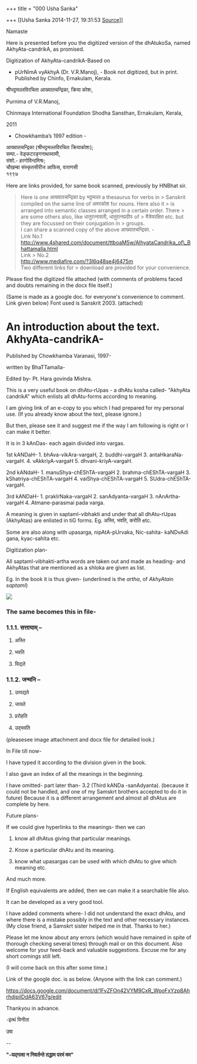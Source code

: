 +++
title = "000 Usha Sanka"

+++
[[Usha Sanka	2014-11-27, 19:31:53 [Source](https://groups.google.com/g/samskrita/c/lZoo7DNDb1k)]]



Namaste

Here is presented before you the digitized version of the dhAtukoSa, named AkhyAta-candrikA, as promised. 

Digitization of AkhyAta-candrikA-Based on  

-   pUrNimA vyAkhyA (Dr. V.R.Manoj), - Book not digitized, but in print.
    Published by Chinfo, Ernakulam, Kerala.

  

श्रीभट्टमल्लविरचिता आख्यातचन्द्रिका, क्रिया कोशः,

Purnima of V.R.Manoj,

Chinmaya International Foundation Shodha Sansthan, Ernakulam, Kerala,

2011

-   Chowkhamba’s 1997 edition -

आख्यातचन्द्रिका (श्रीभट्टमल्लविरचितः क्रियाकोशः);  
सम्पा.- वेङ्कटरङ्गनाथस्वामी,  
संशो.- हरगोविन्दमिश्रः;  
चौखम्बा संस्कृतसीरीज आफिस, वाराणसी  
१९९७  

Here are links provided, for same book scanned, previously by HNBhat sir.

> Here is one आख्यातचन्द्रिका by भट्टमल्ल a thesaurus for verbs in > Sanskrit compiled on the same line of अमरकोश for nouns. Here also it > is arranged into semantic classes arranged in a certain order. There > are some others also, like धातुरत्नावली, धातुरत्नप्रदीपः of > मैत्रेयरक्षित etc. but they are focussed on their conjugation in > groups.  
> I can share a scanned copy of the above आख्यातचन्द्रिका. -  
> Link No.1  
> [http://www.4shared.com/document/ttboaM5w/AlhyataCandrika_of\_Bhattamalla.html  
> ](http://www.4shared.com/document/ttboaM5w/AlhyataCandrika_of_Bhattamalla.html)Link > No.2  
> [http://www.mediafire.com/?3l6q48se4j6475m  
> ](http://www.mediafire.com/?3l6q48se4j6475m)Two different links for > download are provided for your convenience.

  

Please find the digitized file attached (with comments of problems faced and doubts remaining in the docx file itself.)

(Same is made as a google doc. for everyone's convenience to comment. Link given below) Font used is Sanskrit 2003. (attached)

# An introduction about the text. AkhyAta-candrikA-

  

Published by Chowkhamba Varanasi, 1997-

written by BhaTTamalla-

Edited by- Pt. Hara govinda Mishra.

  

This is a very useful book on dhAtu-rUpas - a dhAtu kosha called- "AkhyAta candrikA" which enlists all dhAtu-forms according to meaning.

I am giving link of an e-copy to you which I had prepared for my personal use. (If you already know about the text, please ignore.)

But then, please see it and suggest me if the way I am following is right or I can make it better.

  

It is in 3 kAnDas- each again divided into vargas.

  

1st kANDaH- 1. bhAva-vikAra-vargaH, 2. buddhi-vargaH 3. antaHkaraNa-vargaH. 4. vAkkriyA-vargaH 5. dhvani-kriyA-vargaH.

2nd kANdaH- 1. manuShya-chEShTA-vargaH 2. brahma-chEShTA-vargaH 3. kShatriya-chEShTA-vargaH 4. vaiShya-chEShTA-vargaH 5. SUdra-chEShTA-vargaH.

3rd kANDaH- 1. prakIrNaka-vargaH 2. sanAdyanta-vargaH 3. nAnArtha-vargaH 4. Atmane-parasmai pada varga.

  

A meaning is given in saptamI-vibhakti and under that all dhAtu-rUpas (AkhyAtas) are enlisted in tiG forms. Eg. अस्ति, भवति, करोति etc.

Some are also along with upasarga, nipAtA-pUrvaka, Nic-sahita- kaNDvAdi gana, kyac-sahita etc.

  

Digitization plan-

All saptamI-vibhakti-artha words are taken out and made as heading- and AkhyAtas that are mentioned as a shloka are given as list.

Eg. In the book it is thus given- (underlined is the *artha*, of *AkhyAta*in *saptamI*)

  

![](https://groups.google.com/group/samskrita/attach/eb1c5f4ad7e70b6/AkhCha.JPG?part=0.0.1&view=1)  
  

  

### The same becomes this in file-

### 1.1.1. सत्तायाम् –

1. अस्ति

2. भवति

3. विद्यते

### 1.1.2. जन्मनि –

1. उत्पद्यते

2. जायते

3. प्ररोहति

4. उद्भवति

  

(pleasesee image attachment and docx file for detailed look.)

In File till now-

I have typed it according to the division given in the book.

I also gave an index of all the meanings in the beginning.

I have omitted- part later than- 3.2 (Third kANDa -sanAdyanta). (because it could not be handled, and one of my Samskrt brothers accepted to do it in future) Because it is a different arrangement and almost all dhAtus are complete by here.

  

Future plans-

If we could give hyperlinks to the meanings- then we can

1. know all dhAtus giving that particular meanings.

2. Know a particular dhAtu and its meaning.

3. know what upasargas can be used with which dhAtu to give which meaning etc.

And much more.

  

  

If English equivalents are added, then we can make it a searchable file also.

It can be developed as a very good tool.

  

I have added comments where- I did not understand the exact dhAtu, and where there is a mistake possibly in the text and other necessary instances. (My close friend, a Samskrt sister helped me in that. Thanks to her.)

  

Please let me know about any errors (which would have remained in spite of thorough checking several times) through mail or on this document. Also welcome for your feed-back and valuable suggestions. Excuse me for any short comings still left.

(I will come back on this after some time.)

  

Link of the google doc. is as below. (Anyone with the link can comment.)

<https://docs.google.com/document/d/1FvZFOn42VYM9CxR_WpoFxYzp8AhrhdjpilDdA63V67g/edit>  

Thankyou in advance.

-इत्थं विनीता

उषा

  

--  

****"-यद्गत्वा न निवर्तन्ते तद्धाम परमं मम"****  

